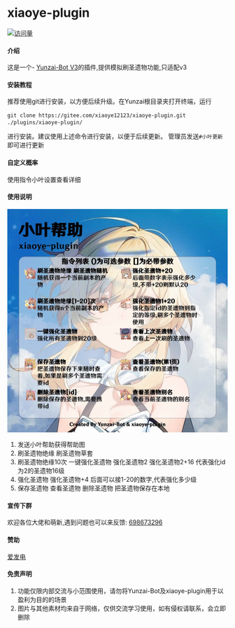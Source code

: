 # xiaoye-plugin
[![访问量](https://profile-counter.glitch.me/xiaoye-plugin/count.svg)](https://gitee.com/xiaoye12123/xiaoye-plugin.git)

#### 介绍
这是一个- [Yunzai-Bot V3](https://gitee.com/Le-niao/Yunzai-Bot)的插件,提供模拟刷圣遗物功能,只适配v3


#### 安装教程

推荐使用git进行安装，以方便后续升级。在Yunzai根目录夹打开终端，运行

```base
git clone https://gitee.com/xiaoye12123/xiaoye-plugin.git ./plugins/xiaoye-plugin/
```
进行安装。建议使用上述命令进行安装，以便于后续更新。 管理员发送`#小叶更新`即可进行更新

#### 自定义概率

  使用指令小叶设置查看详细

#### 使用说明
<img src="resources/help.jpg" alt="" width = "600">

1.  发送小叶帮助获得帮助图
2.  刷圣遗物绝缘  刷圣遗物草套
3.  刷圣遗物绝缘10次 一键强化圣遗物 强化圣遗物2 强化圣遗物2+16 代表强化id为2的圣遗物16级 
4.  强化圣遗物 强化圣遗物+4 后面可以接1-20的数字,代表强化多少级
5.  保存圣遗物 查看圣遗物 删除圣遗物 把圣遗物保存在本地

#### 宣传下群


欢迎各位大佬和萌新,遇到问题也可以来反馈: [698673296](http://qm.qq.com/cgi-bin/qm/qr?_wv=1027&k=0xSHDCUDrVbiOKe7ksEi5xpxdmJj8VRT&authKey=gnMoAHGtaQcqlGg50M%2B6QvIvKsyzMrPymK0FjIxCe7mdzUM8rSIi2jvxWczaZEU5&noverify=0&group_code=698673296)


#### 赞助

[爱发电](https://afdian.net/a/xiaoye12123)


#### 免责声明

1. 功能仅限内部交流与小范围使用，请勿将Yunzai-Bot及xiaoye-plugin用于以盈利为目的的场景
2. 图片与其他素材均来自于网络，仅供交流学习使用，如有侵权请联系，会立即删除